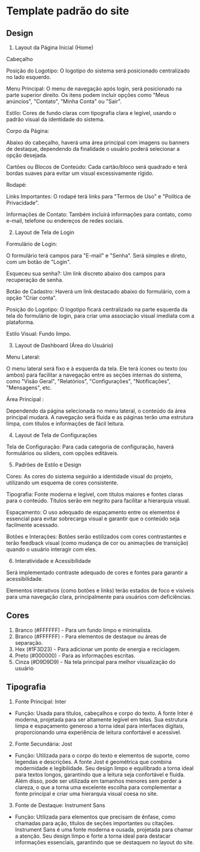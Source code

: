 # Template padrão do site

## Design

1. Layout da Página Inicial (Home) 

Cabeçalho  

Posição do Logotipo: O logotipo do sistema será posicionado centralizado no lado esquerdo. 

Menu Principal: O menu de navegação após login, será posicionado na parte superior direito. Os itens podem incluir opções como "Meus anúncios", "Contato", "Minha Conta" ou "Sair". 

Estilo: Cores de fundo claras com tipografia clara e legível, usando o padrão visual da identidade do sistema. 

Corpo da Página: 

Abaixo do cabeçalho, haverá uma área principal com imagens ou banners de destaque, dependendo da finalidade o usuário poderá selecionar a opção desejada. 

Cartões ou Blocos de Conteúdo: Cada cartão/bloco será quadrado e terá bordas suaves para evitar um visual excessivamente rígido.  

Rodapé: 

Links Importantes: O rodapé terá links para "Termos de Uso" e "Política de Privacidade". 

Informações de Contato: Também incluirá informações para contato, como e-mail, telefone ou endereços de redes sociais. 

2. Layout de Tela de Login 

Formulário de Login: 

O formulário terá campos para "E-mail" e "Senha". Será simples e direto, com um botão de "Login". 

Esqueceu sua senha?: Um link discreto abaixo dos campos para recuperação de senha. 

Botão de Cadastro: Haverá um link destacado abaixo do formulário, com a opção "Criar conta". 

Posição do Logotipo: O logotipo ficará centralizado na parte esquerda da tela do formulário de login, para criar uma associação visual imediata com a plataforma. 

Estilo Visual: Fundo limpo. 

3. Layout de Dashboard (Área do Usuário) 

Menu Lateral: 

O menu lateral será fixo e à esquerda da tela. Ele terá ícones ou texto (ou ambos) para facilitar a navegação entre as seções internas do sistema, como "Visão Geral", "Relatórios", "Configurações", "Notificações", "Mensagens", etc. 

Área Principal : 

Dependendo da página selecionada no menu lateral, o conteúdo da área principal mudará. A navegação será fluida e as páginas terão uma estrutura limpa, com títulos e informações de fácil leitura. 

4. Layout de Tela de Configurações 

Tela de Configuração: Para cada categoria de configuração, haverá formulários ou sliders, com opções editáveis. 

5. Padrões de Estilo e Design 

Cores: As cores do sistema seguirão a identidade visual do projeto, utilizando um esquema de cores consistente.  

Tipografia: Fonte moderna e legível, com títulos maiores e fontes claras para o conteúdo. Títulos serão em negrito para facilitar a hierarquia visual. 

Espaçamento: O uso adequado de espaçamento entre os elementos é essencial para evitar sobrecarga visual e garantir que o conteúdo seja facilmente acessado. 

Botões e Interações: Botões serão estilizados com cores contrastantes e terão feedback visual (como mudança de cor ou animações de transição) quando o usuário interagir com eles. 

6. Interatividade e Acessibilidade 

Será implementado contraste adequado de cores e fontes para garantir a acessibilidade. 

Elementos interativos (como botões e links) terão estados de foco e visíveis para uma navegação clara, principalmente para usuários com deficiências.


## Cores

1. Branco (#FFFFFF) - Para um fundo limpo e minimalista.
2. Branco (#FFFFFF) - Para elementos de destaque ou áreas de separação.
3. Hex (#1F3D23) - Para adicionar um ponto de energia e reciclagem.
4. Preto (#000000) - Para as informações escritas.
5. Cinza (#D9D9D9) - Na tela principal para melhor visualização do usuário


## Tipografia

1. Fonte Principal: Inter
- Função: Usada para títulos, cabeçalhos e corpo do texto. A fonte Inter é moderna, projetada para ser altamente legível em telas. Sua estrutura limpa e espaçamento generoso a torna ideal para interfaces digitais, proporcionando uma experiência de leitura confortável e acessível.

2. Fonte Secundária: Jost
- Função: Utilizada para o corpo do texto e elementos de suporte, como legendas e descrições. A fonte Jost é geométrica que combina modernidade e legibilidade. Seu design limpo e equilibrado a torna ideal para textos longos, garantindo que a leitura seja confortável e fluida. Além disso, pode ser utilizada em tamanhos menores sem perder a clareza, o que a torna uma excelente escolha para complementar a fonte principal e criar uma hierarquia visual coesa no site.

3. Fonte de Destaque: Instrument Sans
- Função: Utilizada para elementos que precisam de ênfase, como chamadas para ação, títulos de seções importantes ou citações. Instrument Sans é uma fonte moderna e ousada, projetada para chamar a atenção. Seu design limpo e forte a torna ideal para destacar informações essenciais, garantindo que se destaquem no layout do site.
